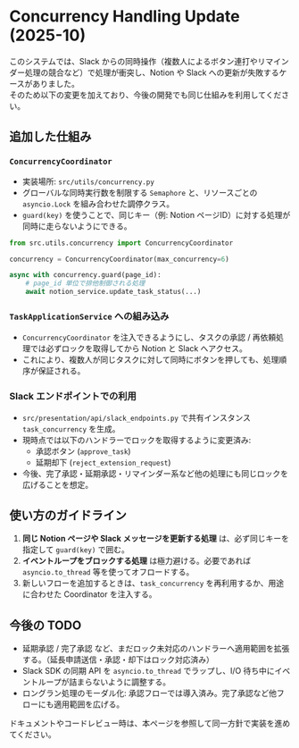 # Concurrency Handling Update (2025-10)

このシステムでは、Slack からの同時操作（複数人によるボタン連打やリマインダー処理の競合など）で処理が衝突し、Notion や Slack への更新が失敗するケースがありました。  
そのため以下の変更を加えており、今後の開発でも同じ仕組みを利用してください。

## 追加した仕組み

### `ConcurrencyCoordinator`
- 実装場所: `src/utils/concurrency.py`
- グローバルな同時実行数を制限する `Semaphore` と、リソースごとの `asyncio.Lock` を組み合わせた調停クラス。
- `guard(key)` を使うことで、同じキー（例: Notion ページID）に対する処理が同時に走らないようにできる。

```python
from src.utils.concurrency import ConcurrencyCoordinator

concurrency = ConcurrencyCoordinator(max_concurrency=6)

async with concurrency.guard(page_id):
    # page_id 単位で排他制御される処理
    await notion_service.update_task_status(...)
```

### `TaskApplicationService` への組み込み
- `ConcurrencyCoordinator` を注入できるようにし、タスクの承認 / 再依頼処理では必ずロックを取得してから Notion と Slack へアクセス。
- これにより、複数人が同じタスクに対して同時にボタンを押しても、処理順序が保証される。

### Slack エンドポイントでの利用
- `src/presentation/api/slack_endpoints.py` で共有インスタンス `task_concurrency` を生成。
- 現時点では以下のハンドラーでロックを取得するように変更済み:
  - 承認ボタン (`approve_task`)
  - 延期却下 (`reject_extension_request`)
- 今後、完了承認・延期承認・リマインダー系など他の処理にも同じロックを広げることを想定。

## 使い方のガイドライン

1. **同じ Notion ページや Slack メッセージを更新する処理** は、必ず同じキーを指定して `guard(key)` で囲む。
2. **イベントループをブロックする処理** は極力避ける。必要であれば `asyncio.to_thread` 等を使ってオフロードする。
3. 新しいフローを追加するときは、`task_concurrency` を再利用するか、用途に合わせた Coordinator を注入する。

## 今後の TODO

- 延期承認 / 完了承認 など、まだロック未対応のハンドラーへ適用範囲を拡張する。（延長申請送信・承認・却下はロック対応済み）
- Slack SDK の同期 API を `asyncio.to_thread` でラップし、I/O 待ち中にイベントループが詰まらないように調整する。
- ロングラン処理のモーダル化: 承認フローでは導入済み。完了承認など他フローにも適用範囲を広げる。

ドキュメントやコードレビュー時は、本ページを参照して同一方針で実装を進めてください。
